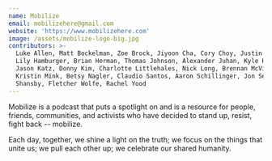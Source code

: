 ```yaml
---
name: Mobilize
email: mobilizehere@gmail.com
website: 'https://www.mobilizehere.com'
image: /assets/mobilize-logo-big.jpg
contributors: >-
  Luke Allen, Matt Bockelman, Zoe Brock, Jiyoon Cha, Cory Choy, Justin Frankel,
  Lily Hamburger, Brian Herman, Thomas Johnson, Alexander Juhan, Kyle Haglund,
  Jason Katz, Donny Kim, Charlotte Littlehales, Nick Long, Brennan McVicar,
  Kristin Mink, Betsy Nagler, Claudio Santos, Aaron Schillinger, Jon Selby, Eric
  Shansby, Fletcher Wolfe, Rachel Yood
---
```


Mobilize is a podcast that puts a spotlight on and is a resource for people, friends, communities, and activists who have decided to stand up, resist, fight back -- mobilize.

Each day, together, we shine a light on the truth; we focus on the things that unite us; we pull each other up; we celebrate our shared humanity.
